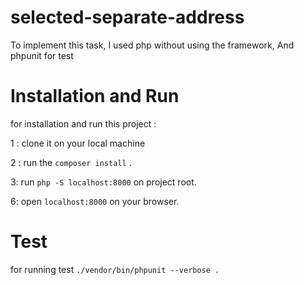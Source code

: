 # selected-separate-address

To implement this task, I used php without using the framework,
And phpunit for test

# Installation and Run

for installation and run this project :

1 : clone it on your local machine

2 : run the ```composer install``` .

3: run ```php -S localhost:8000``` on project root.

6: open ```localhost:8000``` on your browser.


# Test 

for running test ```./vendor/bin/phpunit --verbose .```
